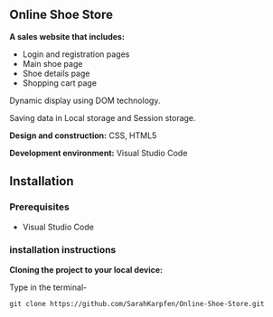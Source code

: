 ## Online Shoe Store

**A sales website that includes:**
- Login and registration pages
- Main shoe page
- Shoe details page
- Shopping cart page

Dynamic display using DOM technology.

Saving data in Local storage and Session storage.

**Design and construction:** CSS, HTML5

**Development environment:** Visual Studio Code



## Installation

### Prerequisites
- Visual Studio Code
  
### installation instructions
**Cloning the project to your local device:**

Type in the terminal-
```
git clone https://github.com/SarahKarpfen/Online-Shoe-Store.git
```
